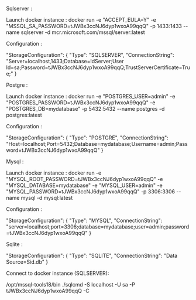 Sqlserver :  

Launch docker instance : docker run -e "ACCEPT_EULA=Y" -e "MSSQL_SA_PASSWORD=tJWBx3ccNJ6dyp1wxoA99qqQ" -p 1433:1433 --name sqlserver -d mcr.microsoft.com/mssql/server:latest

Configuration :

"StorageConfiguration": {
  "Type": "SQLSERVER",
  "ConnectionString": "Server=localhost,1433;Database=IdServer;User Id=sa;Password=tJWBx3ccNJ6dyp1wxoA99qqQ;TrustServerCertificate=True;"
}

Postgre :

Launch docker instance : docker run -e "POSTGRES_USER=admin" -e "POSTGRES_PASSWORD=tJWBx3ccNJ6dyp1wxoA99qqQ" -e "POSTGRES_DB=mydatabase" -p 5432:5432 --name postgres -d postgres:latest

Configuration :

"StorageConfiguration": {
  "Type": "POSTGRE",
  "ConnectionString": "Host=localhost;Port=5432;Database=mydatabase;Username=admin;Password=tJWBx3ccNJ6dyp1wxoA99qqQ"
}


Mysql :

Launch docker instance : docker run -e "MYSQL_ROOT_PASSWORD=tJWBx3ccNJ6dyp1wxoA99qqQ" -e "MYSQL_DATABASE=mydatabase" -e "MYSQL_USER=admin" -e "MYSQL_PASSWORD=tJWBx3ccNJ6dyp1wxoA99qqQ" -p 3306:3306 --name mysql -d mysql:latest

Configuration : 

"StorageConfiguration": {
  "Type": "MYSQL",
  "ConnectionString": "server=localhost;port=3306;database=mydatabase;user=admin;password=tJWBx3ccNJ6dyp1wxoA99qqQ"
}

Sqlite :

"StorageConfiguration": {
  "Type": "SQLITE",
  "ConnectionString": "Data Source=Sid.db"
}

Connect to docker instance (SQLSERVER): 

/opt/mssql-tools18/bin
./sqlcmd -S localhost -U sa -P tJWBx3ccNJ6dyp1wxoA99qqQ -C

